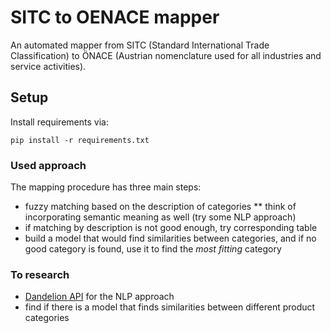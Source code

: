 # SITC to OENACE mapper

An automated mapper from SITC (Standard International Trade Classification) to ÖNACE 
(Austrian nomenclature used for all industries and service activities).

## Setup

Install requirements via:

`pip install -r requirements.txt`

### Used approach

The mapping procedure has three main steps:

* fuzzy matching based on the description of categories
** think of incorporating semantic meaning as well (try some NLP approach)
* if matching by description is not good enough, try corresponding table 
* build a model that would find similarities between categories, and if no good 
category is found, use it to find the _most fitting_ category 

### To research

* [Dandelion API](https://dandelion.eu/) for the NLP approach
* find if there is a model that finds similarities between different product 
  categories 